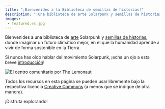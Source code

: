 ```yaml
---
title: "¡Bienvenides a la Biblioteca de semillas de historias!"
description: "¡Una biblioteca de arte Solarpunk y semillas de historias para ayudarte a imaginar un futuro climático mejor!"
images:
 - featured.es.jpg
---
```


Bienvenides a una biblioteca de [arte](/es/art) Solarpunk y [semillas de historias](/es/seeds), donde imaginar un futuro climático mejor, en el que la humanidad aprende a vivir de forma sostenible en la Tierra.

Si nunca has oído hablar del movimiento Solarpunk, ¡echa un ojo a esta breve [introducción](/es/essays/what-is-solarpunk)!

<!-- Si estás buscando recursos para tu proyecto, consulta la sección [qué ilustraciones puedo usar](/es/pages/which-art-can-i-use/). -->

![El centro comunitario por The Lemonaut](cover.jpg "[El centro comunitario](/es/art/the-lemonaut-community-center/) CC BY-SA 4.0 [The Lemonaut](/es/authors/thelemonaut)")

Todos los recursos en esta página se pueden usar libremente bajo la respectiva licencia [Creative Commons](https://creativecommons.org/share-your-work/cclicenses/) (a menos que se indique de otra manera). 

¡Disfruta explorando!

